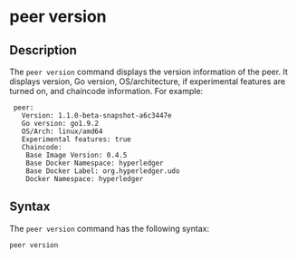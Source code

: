 # peer version

## Description
The `peer version` command displays the version information of the peer. It displays version, Go version, OS/architecture,
if experimental features are turned on, and chaincode information. For example:

```
 peer:
   Version: 1.1.0-beta-snapshot-a6c3447e
   Go version: go1.9.2
   OS/Arch: linux/amd64
   Experimental features: true
   Chaincode:
    Base Image Version: 0.4.5
    Base Docker Namespace: hyperledger
    Base Docker Label: org.hyperledger.udo
    Docker Namespace: hyperledger
```

## Syntax
The `peer version` command has the following syntax:

```
peer version
```
